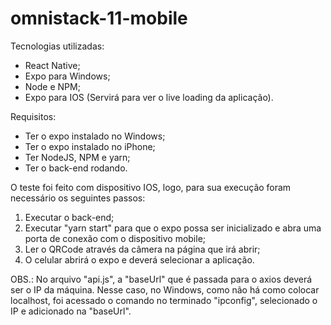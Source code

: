 # omnistack-11-mobile

Tecnologias utilizadas:
* React Native;
* Expo para Windows;
* Node e NPM;
* Expo para IOS (Servirá para ver o live loading da aplicação).

Requisitos:
* Ter o expo instalado no Windows;
* Ter o expo instalado no iPhone;
* Ter NodeJS, NPM e yarn;
* Ter o back-end rodando.

O teste foi feito com dispositivo IOS, logo, para sua execução foram necessário os seguintes passos:
1. Executar o back-end;
2. Executar "yarn start" para que o expo possa ser inicializado e abra uma porta de conexão com o dispositivo mobile;
3. Ler o QRCode através da câmera na página que irá abrir;
4. O celular abrirá o expo e deverá selecionar a aplicação.

OBS.: No arquivo "api.js", a "baseUrl" que é passada para o axios deverá ser o IP da máquina. Nesse caso, no Windows, como não há como colocar localhost, foi acessado o comando no terminado "ipconfig", selecionado o IP e adicionado na "baseUrl".
